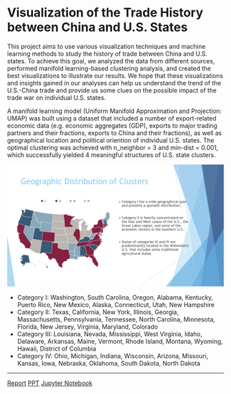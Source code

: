 # Visualization of the Trade History between China and U.S. States

This project aims to use various visualization techniques and machine learning methods to study the history of trade between China and U.S. states. To achieve this goal, we analyzed the data from different sources, performed manifold learning-based clustering analysis, and created the best visualizations to illustrate our results. We hope that these visualizations and insights gained in our analyses can help us understand the trend of the U.S.-China trade and provide us some clues on the possible impact of the trade war on individual U.S. states.


A manifold learning model (Uniform Manifold Approximation and Projection: UMAP) was built using a dataset that included a number of export-related economic data (e.g. economic aggregates (GDP), exports to major trading partners and their fractions, exports to China and their fractions), as well as geographical location and political oriention of individual U.S. states. The optimal clustering was achieved with n_neighbor = 3 and min-dist = 0.001, which successfully yielded 4 meaningful structures of U.S. state clusters.

![classification](image/GeographicDistribution.png)

-	Category I: Washington, South Carolina, Oregon, Alabama, Kentucky, Puerto Rico, New Mexico, Alaska, Connecticut, Utah, New Hampshire
-	Category II: Texas, California, New York, Illinois, Georgia, Massachusetts, Pennsylvania, Tennessee, North Carolina, Minnesota, Florida, New Jersey, Virginia, Maryland, Colorado
-	Category III: Louisiana, Nevada, Mississippi, West Virginia, Idaho, Delaware, Arkansas, Maine, Vermont, Rhode Island, Montana, Wyoming, Hawaii, District of Columbia
-	Category IV: Ohio, Michigan, Indiana, Wisconsin, Arizona, Missouri, Kansas, Iowa, Nebraska, Oklahoma, South Dakota, North Dakota

---
[Report](https://github.com/DongL/Data-Visualization/blob/master/Dviz%20Project%20Report.pdf)
[PPT](https://github.com/DongL/Data-Visualization/blob/master/Dviz_Project_PPT.pdf)
[Jupyter Notebook](https://github.com/DongL/Data-Visualization/blob/master/Dviz_Project_notebook.ipynb)
